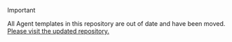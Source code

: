 > [!IMPORTANT]
> All Agent templates in this repository are out of date and have been moved. [Please visit the updated repository.](https://github.com/Azure-Samples/azureai-samples/tree/main/scenarios/Agents/setup)
